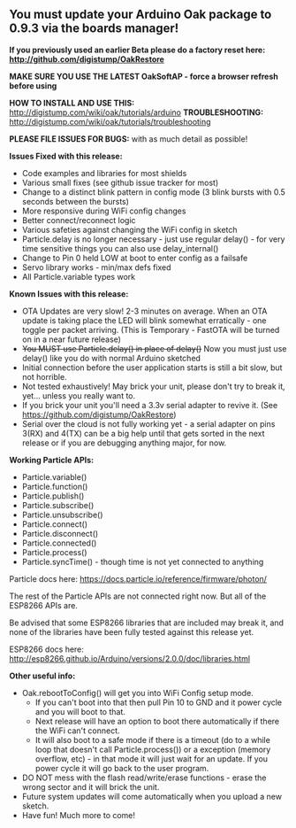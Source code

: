 ## You must update your Arduino Oak package to 0.9.3 via the boards manager! 
**If you previously used an earlier Beta please do a factory reset here: http://github.com/digistump/OakRestore**

**MAKE SURE YOU USE THE LATEST OakSoftAP - force a browser refresh before using**

**HOW TO INSTALL AND USE THIS:** http://digistump.com/wiki/oak/tutorials/arduino
**TROUBLESHOOTING:** http://digistump.com/wiki/oak/tutorials/troubleshooting

**PLEASE FILE ISSUES FOR BUGS:** with as much detail as possible!

**Issues Fixed with this release:**

- Code examples and libraries for most shields
- Various small fixes (see github issue tracker for most)
- Change to a distinct blink pattern in config mode (3 blink bursts with 0.5 seconds between the bursts)
- More responsive during WiFi config changes
- Better connect/reconnect logic
- Various safeties against changing the WiFi config in sketch
- Particle.delay is no longer necessary - just use regular delay() - for very time sensitive things you can also use delay_internal()
- Change to Pin 0 held LOW at boot to enter config as a failsafe
- Servo library works - min/max defs fixed
- All Particle.variable types work


**Known Issues with this release:**

- OTA Updates are very slow! 2-3 minutes on average. When an OTA update is taking place the LED will blink somewhat erratically - one toggle per packet arriving. (This is Temporary - FastOTA will be turned on in a near future release)
- ~~You MUST use Particle.delay() in place of delay()~~ Now you must just use delay() like you do with normal Arduino sketched
- Initial connection before the user application starts is still a bit slow, but not horrible.
- Not tested exhaustively! May brick your unit, please don't try to break it, yet... unless you really want to.
- If you brick your unit you'll need a 3.3v serial adapter to revive it. (See https://github.com/digistump/OakRestore)
- Serial over the cloud is not fully working yet - a serial adapter on pins 3(RX) and 4(TX) can be a big help until that gets sorted in the next release or if you are debugging anything major, for now.

**Working Particle APIs:**

- Particle.variable()
- Particle.function()
- Particle.publish()
- Particle.subscribe()
- Particle.unsubscribe()
- Particle.connect()
- Particle.disconnect()
- Particle.connected()
- Particle.process()
- Particle.syncTime() - though time is not yet connected to anything

Particle docs here: https://docs.particle.io/reference/firmware/photon/

The rest of the Particle APIs are not connected right now. But all of the ESP8266 APIs are.

Be advised that some ESP8266 libraries that are included may break it, and none of the libraries have been fully tested against this release yet.

ESP8266 docs here: http://esp8266.github.io/Arduino/versions/2.0.0/doc/libraries.html

**Other useful info:**

- Oak.rebootToConfig() will get you into WiFi Config setup mode.
  - If you can't boot into that then pull Pin 10 to GND and it power cycle and you will boot to that.
  - Next release will have an option to boot there automatically if there the WiFi can't connect.
  - It will also boot to a safe mode if there is a timeout (do to a while loop that doesn't call Particle.process()) or a exception (memory overflow, etc) - in that mode it will just wait for an update. If you power cycle it will go back to the user program.
- DO NOT mess with the flash read/write/erase functions - erase the wrong sector and it will brick the unit.
- Future system updates will come automatically when you upload a new sketch.
- Have fun! Much more to come! 

